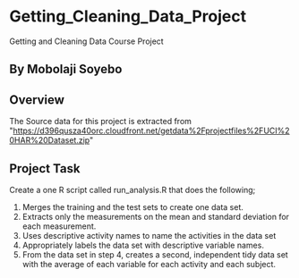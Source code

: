 # Getting_Cleaning_Data_Project
Getting and Cleaning Data Course Project


## By Mobolaji Soyebo

## Overview
The Source data for this project is extracted from "https://d396qusza40orc.cloudfront.net/getdata%2Fprojectfiles%2FUCI%20HAR%20Dataset.zip"


## Project Task

Create a one R script called run_analysis.R that does the following;

1. Merges the training and the test sets to create one data set.
2. Extracts only the measurements on the mean and standard deviation for each measurement. 
3. Uses descriptive activity names to name the activities in the data set
4. Appropriately labels the data set with descriptive variable names. 
5. From the data set in step 4, creates a second, independent tidy data set with the average of each variable for each activity and each subject.

